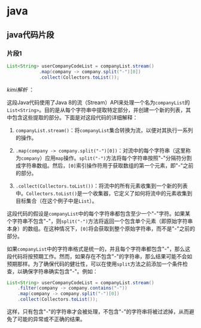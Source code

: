 # java

## java代码片段


###  片段1

``` java
List<String> userCompanyCodeList = companyList.stream()
            .map(company -> company.split("-")[0])
            .collect(Collectors.toList());
```

*kimi解析* ：

这段Java代码使用了Java 8的流（Stream）API来处理一个名为`companyList`的`List<String>`。目的是从每个字符串中提取特定部分，并创建一个新的列表，其中包含这些提取的部分。下面是对这段代码的详细解释：

1. `companyList.stream()`：将`companyList`集合转换为流，以便对其执行一系列的操作。

2. `.map(company -> company.split("-")[0])`：对流中的每个字符串（这里称为`company`）应用`map`操作。`split("-")`方法将每个字符串按照"-"分隔符分割成字符串数组。然后，`[0]`索引操作符用于获取数组的第一个元素，即"-"之前的部分。

3. `.collect(Collectors.toList())`：将流中的所有元素收集到一个新的列表中。`Collectors.toList()`是一个收集器，它定义了如何将流中的元素收集到目标集合（在这个例子中是`List`）。

这段代码的假设是`companyList`中的每个字符串都包含至少一个"-"字符。如果某个字符串不包含"-"，则`split("-")`方法将返回一个包含单个元素（即原始字符串本身）的数组。在这种情况下，`[0]`将会获取到整个原始字符串，而不是"-"之前的部分。

如果`companyList`中的字符串格式是统一的，并且每个字符串都包含"-"，那么这段代码将按预期工作。然而，如果存在不包含"-"的字符串，那么结果可能不会如预期那样。为了确保代码的健壮性，可以在使用`split`方法之前添加一个条件检查，以确保字符串确实包含"-"。例如：

```java
List<String> userCompanyCodeList = companyList.stream()
    .filter(company -> company.contains("-"))
    .map(company -> company.split("-")[0])
    .collect(Collectors.toList());
```

这样，只有包含"-"的字符串才会被处理，不包含"-"的字符串将被过滤掉，从而避免了可能的异常或不正确的结果。
